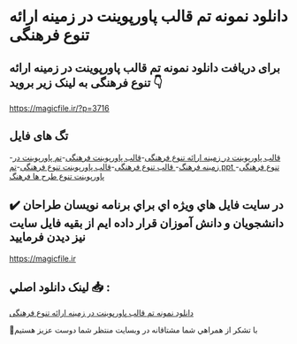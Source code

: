 # دانلود نمونه تم قالب پاورپوینت در زمینه ارائه تنوع فرهنگی

## برای دریافت دانلود نمونه تم قالب پاورپوینت در زمینه ارائه تنوع فرهنگی به لینک زیر بروید 👇

https://magicfile.ir/?p=3716

## تگ های فایل

-[قالب پاورپوینت در زمینه ارائه تنوع فرهنگی](https://magicfile.ir/product/%d8%aa%d9%85-%d9%82%d8%a7%d9%84%d8%a8-%d9%be%d8%a7%d9%88%d8%b1%d9%be%d9%88%db%8c%d9%86%d8%aa-%d8%af%d8%b1-%d8%b2%d9%85%db%8c%d9%86%d9%87%d8%a7%d8%b1%d8%a7%d8%a6%d9%87-%d8%aa%d9%86%d9%88%d8%b9-%d9%81%d8%b1%d9%87%d9%86%da%af%db%8c/)-[قالب پاورپوینت فرهنگی](https://magicfile.ir/product/%d8%aa%d9%85-%d9%82%d8%a7%d9%84%d8%a8-%d9%be%d8%a7%d9%88%d8%b1%d9%be%d9%88%db%8c%d9%86%d8%aa-%d8%af%d8%b1-%d8%b2%d9%85%db%8c%d9%86%d9%87%d8%a7%d8%b1%d8%a7%d8%a6%d9%87-%d8%aa%d9%86%d9%88%d8%b9-%d9%81%d8%b1%d9%87%d9%86%da%af%db%8c/)-[تم پاورپوینت در زمینه فرهنگ](https://magicfile.ir/product/%d8%aa%d9%85-%d9%82%d8%a7%d9%84%d8%a8-%d9%be%d8%a7%d9%88%d8%b1%d9%be%d9%88%db%8c%d9%86%d8%aa-%d8%af%d8%b1-%d8%b2%d9%85%db%8c%d9%86%d9%87%d8%a7%d8%b1%d8%a7%d8%a6%d9%87-%d8%aa%d9%86%d9%88%d8%b9-%d9%81%d8%b1%d9%87%d9%86%da%af%db%8c/)-[ قالب تنوع فرهنگی](https://magicfile.ir/product/%d8%aa%d9%85-%d9%82%d8%a7%d9%84%d8%a8-%d9%be%d8%a7%d9%88%d8%b1%d9%be%d9%88%db%8c%d9%86%d8%aa-%d8%af%d8%b1-%d8%b2%d9%85%db%8c%d9%86%d9%87%d8%a7%d8%b1%d8%a7%d8%a6%d9%87-%d8%aa%d9%86%d9%88%d8%b9-%d9%81%d8%b1%d9%87%d9%86%da%af%db%8c/)-[قالب پاورپوینت تنوع فرهنگی](https://magicfile.ir/product/%d8%aa%d9%85-%d9%82%d8%a7%d9%84%d8%a8-%d9%be%d8%a7%d9%88%d8%b1%d9%be%d9%88%db%8c%d9%86%d8%aa-%d8%af%d8%b1-%d8%b2%d9%85%db%8c%d9%86%d9%87%d8%a7%d8%b1%d8%a7%d8%a6%d9%87-%d8%aa%d9%86%d9%88%d8%b9-%d9%81%d8%b1%d9%87%d9%86%da%af%db%8c/)-[تم ppt تنوع فرهنگی](https://magicfile.ir/product/%d8%aa%d9%85-%d9%82%d8%a7%d9%84%d8%a8-%d9%be%d8%a7%d9%88%d8%b1%d9%be%d9%88%db%8c%d9%86%d8%aa-%d8%af%d8%b1-%d8%b2%d9%85%db%8c%d9%86%d9%87%d8%a7%d8%b1%d8%a7%d8%a6%d9%87-%d8%aa%d9%86%d9%88%d8%b9-%d9%81%d8%b1%d9%87%d9%86%da%af%db%8c/)-[پاورپوینت تنوع طرح ها فرهنگ](https://magicfile.ir/product/%d8%aa%d9%85-%d9%82%d8%a7%d9%84%d8%a8-%d9%be%d8%a7%d9%88%d8%b1%d9%be%d9%88%db%8c%d9%86%d8%aa-%d8%af%d8%b1-%d8%b2%d9%85%db%8c%d9%86%d9%87%d8%a7%d8%b1%d8%a7%d8%a6%d9%87-%d8%aa%d9%86%d9%88%d8%b9-%d9%81%d8%b1%d9%87%d9%86%da%af%db%8c/)

## ✔️ در سايت فايل هاي ويژه اي براي برنامه نويسان طراحان دانشجويان و دانش آموزان قرار داده ايم از بقيه فايل سايت نيز ديدن فرماييد

https://magicfile.ir


## لينک دانلود اصلي 📥 :

[دانلود نمونه تم قالب پاورپوینت در زمینه ارائه تنوع فرهنگی](https://magicfile.ir/product/%d8%aa%d9%85-%d9%82%d8%a7%d9%84%d8%a8-%d9%be%d8%a7%d9%88%d8%b1%d9%be%d9%88%db%8c%d9%86%d8%aa-%d8%af%d8%b1-%d8%b2%d9%85%db%8c%d9%86%d9%87%d8%a7%d8%b1%d8%a7%d8%a6%d9%87-%d8%aa%d9%86%d9%88%d8%b9-%d9%81%d8%b1%d9%87%d9%86%da%af%db%8c/) 


🙏با تشکر از همراهي شما مشتاقانه در وبسایت منتظر شما دوست عزیز هستیم


